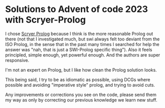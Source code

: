 # Solutions to Advent of code 2023 with Scryer-Prolog

I chose [Scryer Prolog](https://github.com/mthom/scryer-prolog) because I think
is the more reasonable Prolog out there (not that I investigated much, but swi
always felt too deviant from the ISO Prolog, in the sense that in the past many
times I searched for help the answer was "nah, that is just a SWI-Prolog
specific thing"). Also it feels principled, simple enough, yet powerful enough.
And the authors are super responsive.

I'm not an expert on Prolog, but I like how clean the Prolog solution looks.

This being said, I try to be as idiomatic as possible, using DCGs where possible
and avoiding "imperative style" prolog, and trying to avoid cuts.

Any improvements or corrections you see on the code, please send them my way as
only by correcting our previous knowledge we learn new stuff.
